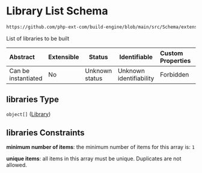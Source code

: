 # Library List Schema

```txt
https://github.com/php-ext-com/build-engine/blob/main/src/Schema/extension.json#/properties/deps/patternProperties/[a-z]+/properties/libraries
```

List of libraries to be built


| Abstract            | Extensible | Status         | Identifiable            | Custom Properties | Additional Properties | Access Restrictions | Defined In                                                                     |
| :------------------ | ---------- | -------------- | ----------------------- | :---------------- | --------------------- | ------------------- | ------------------------------------------------------------------------------ |
| Can be instantiated | No         | Unknown status | Unknown identifiability | Forbidden         | Allowed               | none                | [extension.schema.json\*](../out/extension.schema.json "open original schema") |

## libraries Type

`object[]` ([Library](extension-properties-dependencies-patternproperties-os-dependency-definition-properties-library-list-library.md))

## libraries Constraints

**minimum number of items**: the minimum number of items for this array is: `1`

**unique items**: all items in this array must be unique. Duplicates are not allowed.
